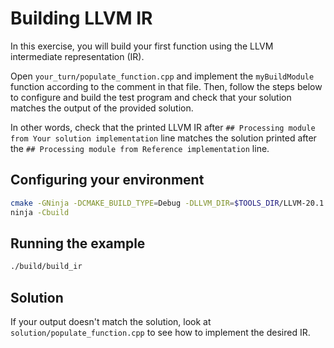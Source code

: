 # Building LLVM IR #

In this exercise, you will build your first function using the LLVM intermediate representation (IR).

Open `your_turn/populate_function.cpp` and implement the `myBuildModule` function according to the comment
in that file.
Then, follow the steps below to configure and build the test program and check that your solution matches the output of the provided solution.

In other words, check that the printed LLVM IR after `## Processing module from Your solution implementation` line matches the solution printed after the `## Processing module from Reference implementation` line.

## Configuring your environment ##


```bash
cmake -GNinja -DCMAKE_BUILD_TYPE=Debug -DLLVM_DIR=$TOOLS_DIR/LLVM-20.1.1-Linux-X64/lib/cmake/llvm -Bbuild .
ninja -Cbuild
```

## Running the example ##

```bash
./build/build_ir
```

## Solution ##

If your output doesn't match the solution, look at `solution/populate_function.cpp` to see how to implement the desired IR.
